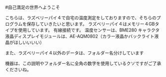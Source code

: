 #自己満足の世界へようこそ

こちらは、ラズベリーパイ４で自宅の温度測定をしておりますので、そちらのプログラムを保存していきたいと思います。
ラズベリーパイ４はメモリー４GBタイプを使用しています。
有線接続です。
温度センサーは、BME280
キャラクタ液晶ディスプレイモジュールは、AE-AQM0802（カラー液晶かバックライト液晶がほしいいいい）

また、ラズベリーパイ４以外のデータは、フォルダー名分けしています

機器は、この説明やフォルダー名に全角の数字を使用しているクソですがご了承くださいね。

